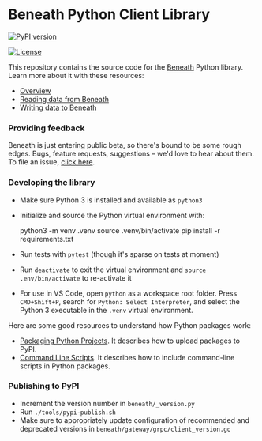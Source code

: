 # Beneath Python Client Library

[![PyPI version](https://img.shields.io/pypi/v/beneath.svg)](https://pypi.org/project/beneath)
<!-- [![Docs badge](https://img.shields.io/badge/docs-latest-brightgreen.svg)](https://pypi.org/project/beneath) -->
[![License](https://img.shields.io/badge/license-MIT-brightgreen.svg)](LICENSE)

This repository contains the source code for the [Beneath](https://beneath.dev) Python library. Learn more about it with these resources:

- [Overview](https://about.beneath.dev/docs/overview/)
- [Reading data from Beneath](https://about.beneath.dev/docs/read-data-into-jupyter-notebook/)
- [Writing data to Beneath](https://about.beneath.dev/docs/write-data-from-your-app/)

### Providing feedback

Beneath is just entering public beta, so there's bound to be some rough edges. Bugs, feature requests, suggestions – we'd love to hear about them. To file an issue, [click here](https://gitlab.com/_beneath/beneath-python/issues).

### Developing the library

- Make sure Python 3 is installed and available as `python3`
- Initialize and source the Python virtual environment with:

    python3 -m venv .venv
    source .venv/bin/activate
    pip install -r requirements.txt

- Run tests with `pytest` (though it's sparse on tests at moment)
- Run `deactivate` to exit the virtual environment and `source .env/bin/activate` to re-activate it
- For use in VS Code, open `python` as a workspace root folder. Press `CMD+Shift+P`, search for `Python: Select Interpreter`, and select the Python 3 executable in the `.venv` virtual environment.

Here are some good resources to understand how Python packages work:

- [Packaging Python Projects](https://packaging.python.org/tutorials/packaging-projects/). It describes how to upload packages to PyPI.
- [Command Line Scripts](https://python-packaging.readthedocs.io/en/latest/command-line-scripts.html). It describes how to include command-line scripts in Python packages.

### Publishing to PyPI

- Increment the version number in `beneath/_version.py`
- Run `./tools/pypi-publish.sh`
- Make sure to appropriately update configuration of recommended and deprecated versions in `beneath/gateway/grpc/client_version.go`



<!-- TODO

https://www.npmjs.com/package/beneath

Intro

PYTHON USE CASES
- Load into Jupyter
- Query from web server API
- Write from web server API
- Running model and saving results

Combines a CLI and a python library. Based on Asyncio and requires Python X+.

Quick start
- In jupyter
- In code

Creating a client
- Authentication options

Reading from a stream

Writing to a stream

Admin functionality
- recommend CLI

-->

